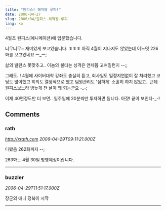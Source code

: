 ```yaml
---
title: "원피스! 해적왕 루피!"
date: 2006-04-27
slug: 2006/04/원피스-해적왕-루피
lang: ko
---
```


4월초 원피스(에니메이션)에 입문했습니다.

너무너무~ 재미있게 보고있습니다. ㅎㅎㅎ
아직 4월이 지나지도 않았는데 어느덧 226화를 보고있네요 ㅡ_ㅡ;

삶의 밸런스 못맞추고.. 이놈의 불타는 성격은 언제쯤 고쳐질런지 --;;

그래도..! 4월에 사이버대학 강좌도 충실히 듣고, 회사일도 일정지연없이 잘 처리했고 코딩도 많이했고 회의도 열정적으로 했고 팀원관리도 '심하게' 소홀히 하지 않았고.. 근데 원피스보느라 밤늦게 잔 날이 꽤 되는군요 -_-;

이제 40편정도만 더 보면.. 일주일에 20분씩만 투자하면 됩니다. 아쟛! 끝이 보인다-_-!

## Comments

### rath
*http://xrath.com*
*2006-04-29T09:11:21.000Z*

다봤음 262화까지 --;

263화는 4월 30일 방영예정이랍니다.

---

### buzzler
*2006-04-29T11:51:17.000Z*

장군의 애니 정복이 시작

---

